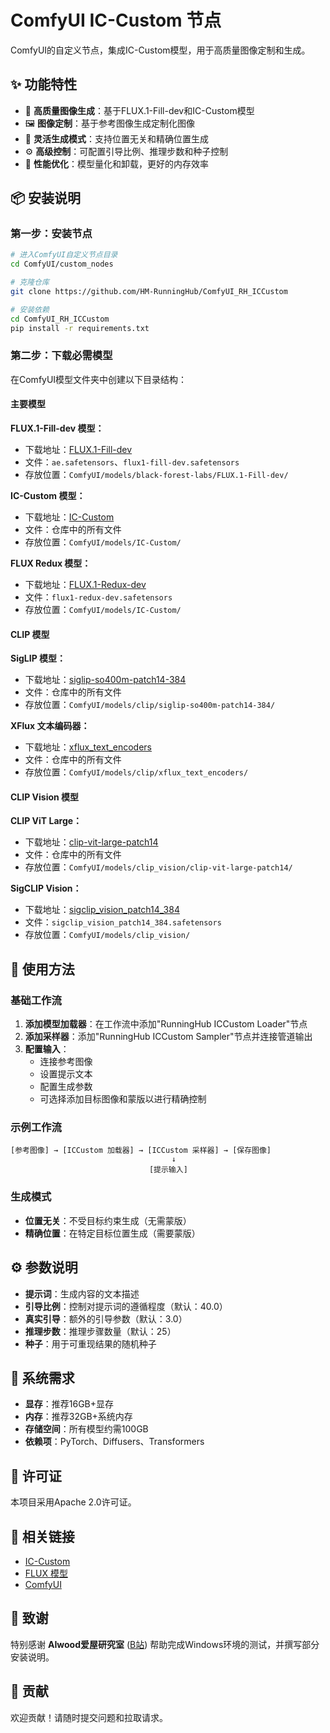 # ComfyUI IC-Custom 节点

ComfyUI的自定义节点，集成IC-Custom模型，用于高质量图像定制和生成。

## ✨ 功能特性

- 🎨 **高质量图像生成**：基于FLUX.1-Fill-dev和IC-Custom模型
- 🖼️ **图像定制**：基于参考图像生成定制化图像
- 🎯 **灵活生成模式**：支持位置无关和精确位置生成
- ⚙️ **高级控制**：可配置引导比例、推理步数和种子控制
- 🚀 **性能优化**：模型量化和卸载，更好的内存效率

## 📦 安装说明

### 第一步：安装节点

```bash
# 进入ComfyUI自定义节点目录
cd ComfyUI/custom_nodes

# 克隆仓库
git clone https://github.com/HM-RunningHub/ComfyUI_RH_ICCustom

# 安装依赖
cd ComfyUI_RH_ICCustom
pip install -r requirements.txt
```

### 第二步：下载必需模型

在ComfyUI模型文件夹中创建以下目录结构：

#### 主要模型

**FLUX.1-Fill-dev 模型：**
- 下载地址：[FLUX.1-Fill-dev](https://huggingface.co/black-forest-labs/FLUX.1-Fill-dev/tree/main)
- 文件：`ae.safetensors`、`flux1-fill-dev.safetensors`
- 存放位置：`ComfyUI/models/black-forest-labs/FLUX.1-Fill-dev/`

**IC-Custom 模型：**
- 下载地址：[IC-Custom](https://huggingface.co/TencentARC/IC-Custom/tree/main)
- 文件：仓库中的所有文件
- 存放位置：`ComfyUI/models/IC-Custom/`

**FLUX Redux 模型：**
- 下载地址：[FLUX.1-Redux-dev](https://huggingface.co/black-forest-labs/FLUX.1-Redux-dev/tree/main)
- 文件：`flux1-redux-dev.safetensors`
- 存放位置：`ComfyUI/models/IC-Custom/`

#### CLIP 模型

**SigLIP 模型：**
- 下载地址：[siglip-so400m-patch14-384](https://huggingface.co/google/siglip-so400m-patch14-384/tree/main)
- 文件：仓库中的所有文件
- 存放位置：`ComfyUI/models/clip/siglip-so400m-patch14-384/`

**XFlux 文本编码器：**
- 下载地址：[xflux_text_encoders](https://huggingface.co/XLabs-AI/xflux_text_encoders/tree/main)
- 文件：仓库中的所有文件
- 存放位置：`ComfyUI/models/clip/xflux_text_encoders/`

#### CLIP Vision 模型

**CLIP ViT Large：**
- 下载地址：[clip-vit-large-patch14](https://huggingface.co/openai/clip-vit-large-patch14/tree/main)
- 文件：仓库中的所有文件
- 存放位置：`ComfyUI/models/clip_vision/clip-vit-large-patch14/`

**SigCLIP Vision：**
- 下载地址：[sigclip_vision_patch14_384](https://huggingface.co/funnewsr/sigclip_vision_patch14_384/tree/main)
- 文件：`sigclip_vision_patch14_384.safetensors`
- 存放位置：`ComfyUI/models/clip_vision/`

## 🚀 使用方法

### 基础工作流

1. **添加模型加载器**：在工作流中添加"RunningHub ICCustom Loader"节点
2. **添加采样器**：添加"RunningHub ICCustom Sampler"节点并连接管道输出
3. **配置输入**：
   - 连接参考图像
   - 设置提示文本
   - 配置生成参数
   - 可选择添加目标图像和蒙版以进行精确控制

### 示例工作流

```
[参考图像] → [ICCustom 加载器] → [ICCustom 采样器] → [保存图像]
                                    ↓
                               [提示输入]
```

### 生成模式

- **位置无关**：不受目标约束生成（无需蒙版）
- **精确位置**：在特定目标位置生成（需要蒙版）

## ⚙️ 参数说明

- **提示词**：生成内容的文本描述
- **引导比例**：控制对提示词的遵循程度（默认：40.0）
- **真实引导**：额外的引导参数（默认：3.0）
- **推理步数**：推理步骤数量（默认：25）
- **种子**：用于可重现结果的随机种子

## 🔧 系统需求

- **显存**：推荐16GB+显存
- **内存**：推荐32GB+系统内存
- **存储空间**：所有模型约需100GB
- **依赖项**：PyTorch、Diffusers、Transformers

## 📄 许可证

本项目采用Apache 2.0许可证。

## 🔗 相关链接

- [IC-Custom](https://github.com/TencentARC/IC-Custom)
- [FLUX 模型](https://huggingface.co/black-forest-labs)
- [ComfyUI](https://github.com/comfyanonymous/ComfyUI)

## 🙏 致谢

特别感谢 **AIwood爱屋研究室** ([B站](https://space.bilibili.com/503934057)) 帮助完成Windows环境的测试，并撰写部分安装说明。

## 🤝 贡献

欢迎贡献！请随时提交问题和拉取请求。
